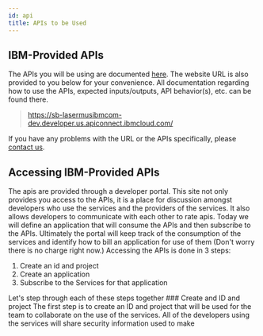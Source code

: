 ```yaml
---
id: api
title: APIs to be Used
---
```


## IBM-Provided APIs

The APIs you will be using are documented [here](https://sb-lasermusibmcom-dev.developer.us.apiconnect.ibmcloud.com/). The website URL is also provided to you below for your convenience. All documentation regarding how to use the APIs, expected inputs/outputs, API behavior(s), etc. can be found there.

> https://sb-lasermusibmcom-dev.developer.us.apiconnect.ibmcloud.com/

If you have any problems with the URL or the APIs specifically, please [contact us](/docs/docs/contact).

## Accessing IBM-Provided APIs

The apis are provided through a developer portal. This site not only provides you access to the APIs, it is a place for discussion amongst developers who use the services and the providers of the services. It also allows developers to communicate with each other to rate apis. Today we will define an application that will consume the APIs and then subscribe to the APIs. Ultimately the portal will keep track of the consumption of the services and identify how to bill an application for use of them (Don't worry there is no charge right now.)
Accessing the APIs is done in 3 steps:
<ol>
<li>Create an id and project
<li>Create an application
<li> Subscribe to the Services for that application
</ol>
Let's step through each of these steps together
### Create and ID and project
The first step is to create an ID and project that will be used for the team to collaborate on the use of the services. All of the developers using the services will share security information used to make 
